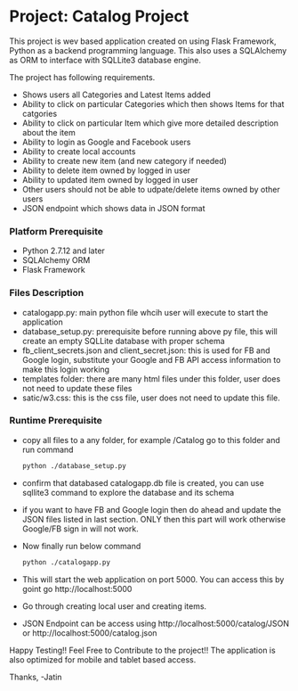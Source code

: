 # Project: Catalog Project

This project is wev based application created on using Flask Framework, Python as a backend programming language. This also uses a SQLAlchemy as ORM to interface with SQLLite3 database engine.  

The project has following requirements. 
  - Shows users all Categories and Latest Items added
  - Ability to click on particular Categories which then shows Items for that catgories
  - Ability to click on particular Item which give more detailed description about the item
  - Ability to login as Google and Facebook users 
  - Ability to create local accounts
  - Ability to create new item (and new category if needed)
  - Ability to delete item owned by logged in user
  - Ability to updated item owned by logged in user
  - Other users should not be able to udpate/delete items owned by other users
  - JSON endpoint which shows data in JSON format

### Platform Prerequisite

  - Python 2.7.12 and later
  - SQLAlchemy ORM
  - Flask Framework
  
### Files Description
    
  - catalogapp.py: main python file whcih user will execute to start the application
  - database_setup.py: prerequisite before running above py file, this will create an empty SQLLite database with proper schema
  - fb_client_secrets.json and client_secret.json: this is used for FB and Google login, substitute your Google and FB API access information to make this login working
  - templates folder: there are many html files under this folder, user does not need to update these files
  - satic/w3.css: this is the css file, user does not need to update this file. 
  

### Runtime Prerequisite
  - copy all files to a any folder, for example /Catalog go to this folder and run command
    ```sh
    python ./database_setup.py
    
  - confirm that databased catalogapp.db file is created, you can use sqllite3 command to explore the database and its schema
  
  - if you want to have FB and Google login then do ahead and update the JSON files listed in last section. ONLY then this part will work otherwise Google/FB sign in will not work. 
  
  - Now finally run below command 
    ```sh
    python ./catalogapp.py

  - This will start the web application on port 5000. You can access this by goint go http://localhost:5000
  
  - Go through creating local user and creating items. 
  
  - JSON Endpoint can be access using http://localhost:5000/catalog/JSON or http://localhost:5000/catalog.json
  
Happy Testing!! Feel Free to Contribute to the project!! The application is also optimized for mobile and tablet based access. 

Thanks,
-Jatin

  
